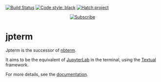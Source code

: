 [![Build Status](https://github.com/davidbrochart/jpterm/workflows/CI/badge.svg)](https://github.com/davidbrochart/jpterm/actions)
[![Code style: black](https://img.shields.io/badge/code%20style-black-000000.svg)](https://github.com/psf/black)
[![Hatch project](https://img.shields.io/badge/%F0%9F%A5%9A-Hatch-4051b5.svg)](https://github.com/pypa/hatch)

<p align="center">
<a href="https://polar.sh/davidbrochart">
<picture>
  <source media="(prefers-color-scheme: dark)" srcset="https://polar.sh/embed/subscribe.svg?org=davidbrochart&darkmode=1">
  <img alt="Subscribe" src="https://polar.sh/embed/subscribe.svg?org=davidbrochart">
</picture>
</a>
</p>

# jpterm

Jpterm is the successor of [nbterm](https://github.com/davidbrochart/nbterm).

It aims to be the equivalent of [JupyterLab](https://jupyterlab.readthedocs.io) in the terminal, using the [Textual](https://textual.textualize.io) framework.

For more details, see the [documentation](https://davidbrochart.github.io/jpterm).
